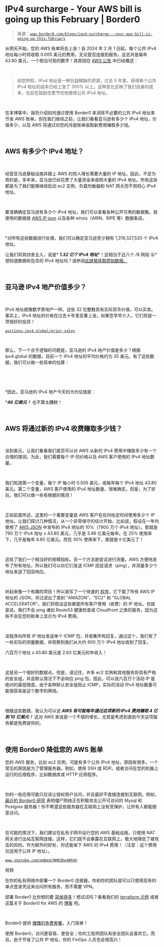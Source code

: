 <!--yml

category: 未分类

date: 2024-05-27 15:23:01

-->

# IPv4 surcharge - Your AWS bill is going up this February | Border0

> 来源：[`www.border0.com/blogs/ipv4-surcharge---your-aws-bill-is-going-up-this-february`](https://www.border0.com/blogs/ipv4-surcharge---your-aws-bill-is-going-up-this-february)

从明天开始，您的 AWS 账单将会上涨！自 2024 年 2 月 1 日起，每个公共 IPv4 地址每小时将收取 0.005 美元的费用，无论是否连接到服务。这总共是每年 43.80 美元，一个相当可观的数字！其原因在 [AWS 公告](https://aws.amazon.com/blogs/aws/new-aws-public-ipv4-address-charge-public-ip-insights/) 中已经概述：

‍

> 如您所知，IPv4 地址是一种日益稀缺的资源，过去 5 年里，获得单个公共 IPv4 地址的成本已经上涨了 300% 以上。这种变化反映了我们自身的成本，也旨在鼓励您更节俭地使用公共 IPv4 地址。

‍

在本博客中，我将介绍如何通过使用 Border0 来消除不必要的公共 IPv4 地址来节省 AWS 账单。但在我们继续之前，让我们看看亚马逊有多少个 IPv4 地址，价值多少，以及 AWS 将通过对您的月度账单收取新费用赚取多少钱。

‍

## AWS 有多少个 IPv4 地址？

‍

经营亚马逊基础设施并跟上 AWS 的惊人增长需要大量的 IP 地址。因此，不足为奇的是，多年来，亚马逊已经花费了大量资金来收购大量的 IPv4 地址。所有这些都是为了我们能够继续启动 ec2 实例、负载均衡器和 NAT 网关而不用担心 IPv4 地址。

‍

要准确确定亚马逊有多少个 IPv4 地址，我们可以查看各种公开可用的数据集。我使用的数据是 [AWS IP json](https://docs.aws.amazon.com/vpc/latest/userguide/aws-ip-ranges.html) 以及各种 whois（ARIN、RIPE 等）数据条目。

‍

*对所有这些数据进行处理，我们可以确定亚马逊至少拥有 1,319,327,520 个 IPv4 地址。

让我们将其四舍五入，说是* ***1.32 亿个 IPv4 地址****！这相当于近八个 /8 网段 😮* 想知道数据和包含的 IPv4 地址吗？请参阅[此链接获取原始数据。](https://gist.github.com/atoonk/0ee3f5bebcea874f6032215f16c3c30a)

‍

## 亚马逊 IPv4 地产价值多少？

‍

IPv4 地址就像数字房地产一样。这些 32 位整数具有实际货币价值，可以买卖。事实上，IPv4 地址的价格在过去十年里显著上涨，如果您早早介入，它们将是一项很好的投资！

[`auctions.ipv4.global/prior-sales`](https://auctions.ipv4.global/prior-sales)

‍

那么，下一个合乎逻辑的问题是，亚马逊的 IPv4 地产价值是多少？根据 ipv4.global 的数据，目前一个 IPv4 地址的平均价格约为 35 美元。有了这些数据，我们可以做一些简单的估算：

‍

‍

*因此，亚马逊的 IPv4 地产今天的大约估值是：

‍****46 亿美元！*** 也不算太糟糕！

‍

## AWS 将通过新的 IPv4 收费赚取多少钱？

‍

谈到美元，让我们看看我们是否可以对 AWS 从新的 IPv4 费用中赚取多少有一个合理的猜测。为此，我们需要每个 IP 的价格以及 AWS 客户使用的 IPv4 地址数量。

‍

我们知道第一个变量，每个 IP 每小时 0.005 美元，或每年每个 IPv4 地址 43.80 美元。第二个变量，AWS 客户使用的 IPv4 地址数量，很难确定。但是，为了好玩，我们可以做一些有根据的猜测！

‍

正如前面所述，这里的一个重要变量是 AWS 客户在任何给定时间使用多少个 IP 地址。让我们探讨几种情况，从一个非常保守的估计开始，比如说，假设在一年内使用了 [AWS JSON](https://docs.aws.amazon.com/vpc/latest/userguide/aws-ip-ranges.html) 中发布的 IPv4 地址的 10%（7900 万个 IPv4 地址）。那就是 790 万个 IPv4 地址 x 43.80 美元，几乎是 3.46 亿美元每年。在 25% 使用率下，几乎是每年 8.65 亿美元。而在 30% 使用率下，那就是十亿美元了！

‍

这给了我们一个相当好的规模指标。另一个方法是尝试进行测量。AWS 方便地发布了所有地址，所以我们可以向它们发送 ICMP 回显请求（ping），并测量多少个地址发送了回显响应。

‍

听起来像一个有趣的项目！所以我写了一个快速的 [程序](https://github.com/atoonk/ping-aws-ips)，它下载了所有 AWS IP 地址的 JSON，并过滤出了类别 "AMAZON"、"EC2" 和 "GLOBAL ACCELERATOR"。我们将假设这些都是所有客户使用（收费）的 IP 地址。也就是说，我们不会 ping 诸如 Route53 健康检查或 Cloudfront 之类的服务，因为这些不会在您的账单上显示为 IPv4 费用。

‍

该程序向所有 IP 地址发送单个 ICMP 包，并收集所有回复。通过这个，我们有了一些实际的测量数据，并观察到我们从大约 600 万个 IPv4 地址收到了回复。

六百万个地址 x 43.80 美元是 2.63 亿美元的年收入！

‍

这是另一个很好的数据点。但是，请记住，许多 ec2 实例和其他服务将具有严格的安全组，并且默认情况下不会响应 ping 包。因此，可以说六百万个活动 IP 是绝对的最低限度。由于各种默认安全组阻止 ICMP，实际的活动 IPv4 地址数量可能很容易是这个数字的两倍。

‍

根据这些数据，我认为可以说 ***AWS 有可能每年通过这项新的 IPv4 费用赚取 4 亿到 10 亿美元！*** 这对 AWS 来说是一个不错的增长，尤其是考虑到直到今天这项服务都是免费提供的。

‍

## 使用 Border0 降低您的 AWS 账单

您的 AWS 服务，比如 ec2 实例，可能有多个公共 IPv4 地址，原因有很多。一个常见的原因是为了管理服务器。例如，使用 SSH 或 RDP。或者访问在您的机器上运行的应用程序，比如数据库或 HTTP 应用程序。

‍

你的一些应用可能只应该让授权用户访问，并且最好不直接连接到互联网。例如，[最近的 Border0 研究](https://www.border0.com/blogs/help-my-postgres-database-was-compromised) 表明僵尸网络正在积极攻击公开可访问的 Mysql 和 Postgres 服务器！你不希望这些服务器在互联网上没有受保护，让所有人都能随意访问。

‍

在可能的情况下，我们建议在私有子网中运行您的 AWS 基础设施，只使用 NAT 网关进行出站互联网连接。这样，它们就不会暴露在互联网上，极大地降低了被攻击的风险。作为额外的好处，你还能省下 AWS 的 IPv4 费用！（注意：这个费用仅适用于公共 IP 地址）。

[`www.youtube.com/embed/NHR3Do4WhVU`](https://www.youtube.com/embed/NHR3Do4WhVU)

视频

在你的私有网络中部署一个 Border0 连接器，你和你的团队就可以只使用现有的单点登录凭证来访问所有服务，而不需要 VPN。

部署 Border0 比你想的要 [简单得多](https://youtu.be/e0KeS5x-GZ0)！想试试吗？看看我们的 [terraform 示例](https://www.border0.com/blogs/border0-terraform-provider) 或者这篇关于 Border0 for AWS 的 [博客](https://www.border0.com/blogs/elevating-security-and-simplifying-aws-access-with-border0) 吧。

‍

Border0 提供 [慷慨的免费套餐](https://portal.border0.com/register)，入门简单！

使用 Border0，访问更容易、更安全；你的工程师团队和安全团队会喜欢它。而且，由于节省了公共 IP 地址，你的 FinOps 人员也会很高兴！

‍
